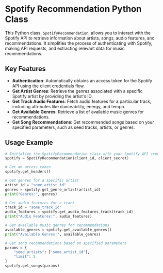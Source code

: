 # Spotify Recommendation Python Class

This Python class, `SpotifyRecommendation`, allows you to interact with the Spotify API to retrieve information about artists, songs, audio features, and recommendations. It simplifies the process of authenticating with Spotify, making API requests, and extracting relevant data for music recommendations.

## Key Features

- **Authentication**: Automatically obtains an access token for the Spotify API using the client credentials flow.
- **Get Artist Genres**: Retrieve the genres associated with a specific Spotify artist by providing the artist's ID.
- **Get Track Audio Features**: Fetch audio features for a particular track, including attributes like danceability, energy, and tempo.
- **Get Available Genres**: Retrieve a list of available music genres for recommendations.
- **Get Song Recommendations**: Get recommended songs based on your specified parameters, such as seed tracks, artists, or genres.

## Usage Example

```python
# Initialize the SpotifyRecommendation class with your Spotify API credentials
spotify = SpotifyRecommendation(client_id, client_secret)

# Get an access token
spotify.get_headers()

# Get genres for a specific artist
artist_id = "some_artist_id"
genres = spotify.get_genre_artist(artist_id)
print("Genres:", genres)

# Get audio features for a track
track_id = "some_track_id"
audio_features = spotify.get_audio_features_track(track_id)
print("Audio Features:", audio_features)

# Get available music genres for recommendations
available_genres = spotify.get_available_genres()
print("Available Genres:", available_genres)

# Get song recommendations based on specified parameters
params = {
    "seed_artists": ["some_artist_id"],
    "limit": 5
}
spotify.get_songs(params)
